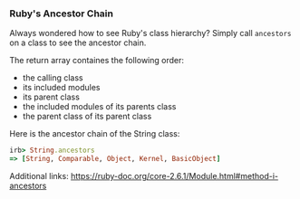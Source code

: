 ### Ruby's Ancestor Chain

Always wondered how to see Ruby's class hierarchy? Simply call `ancestors` on a class to see the ancestor chain.

The return array containes the following order:

* the calling class
* its included modules
* its parent class
* the included modules of its parents class
* the parent class of its parent class

Here is the ancestor chain of the String class:

``` ruby
irb> String.ancestors
=> [String, Comparable, Object, Kernel, BasicObject]
```

Additional links:
https://ruby-doc.org/core-2.6.1/Module.html#method-i-ancestors